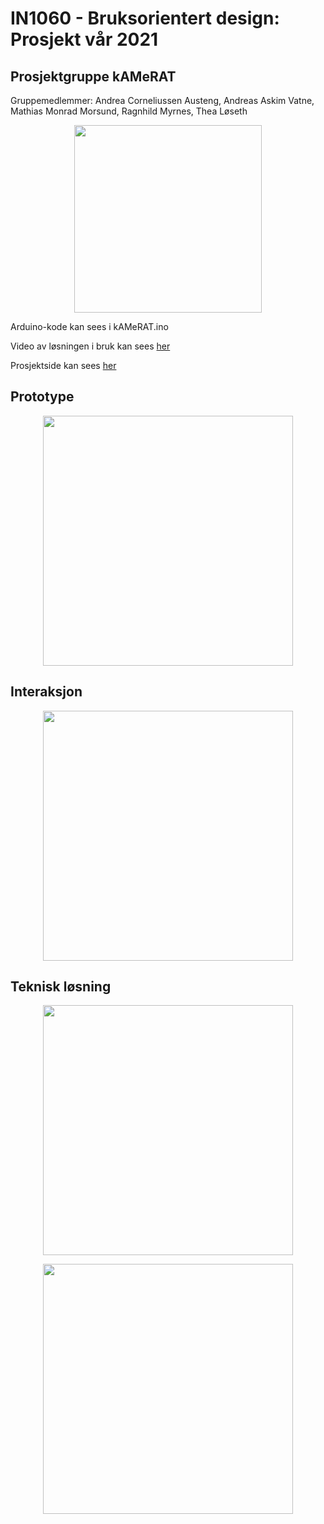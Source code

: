 # IN1060 - Bruksorientert design: Prosjekt vår 2021
## Prosjektgruppe kAMeRAT 
Gruppemedlemmer: Andrea Corneliussen Austeng, Andreas Askim Vatne, Mathias Monrad Morsund, Ragnhild Myrnes, Thea Løseth
<p align="center">
  <img width="300" src="https://user-images.githubusercontent.com/78514454/120864459-87d66480-c58c-11eb-846a-10a4990b4771.PNG">
</p>

Arduino-kode kan sees i kAMeRAT.ino

Video av løsningen i bruk kan sees [her](https://www.youtube.com/watch?v=5T8AcKW6RDY&ab_channel=GREENDRAWER)

Prosjektside kan sees [her](https://www.uio.no/studier/emner/matnat/ifi/IN1060/v21/prosjekter-var-2021/kamerat/)

## Prototype
<p align="center">
  <img width="400" src="https://user-images.githubusercontent.com/78514454/120864403-768d5800-c58c-11eb-9f00-547097453604.PNG">
</p>

## Interaksjon
<p align="center">
  <img width="400" src="https://user-images.githubusercontent.com/78514454/120864423-7a20df00-c58c-11eb-8833-720f272e6028.PNG">
</p>

## Teknisk løsning
<p align="center">
  <img width="400" src="https://user-images.githubusercontent.com/78514454/120864430-7beaa280-c58c-11eb-9e10-9838237554d2.PNG">
</p>
<p align="center">
  <img width="400" src="https://user-images.githubusercontent.com/78514454/120110714-e8ba0300-c16e-11eb-899e-0caedbc1aa85.png">
</p>




